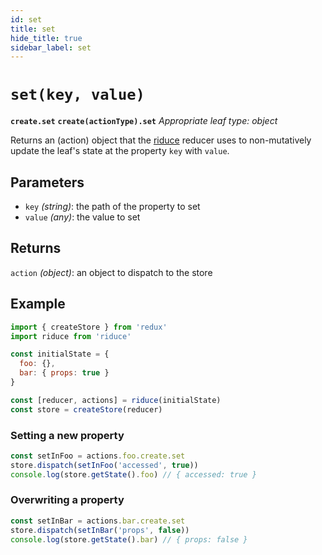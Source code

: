 ```yaml
---
id: set
title: set
hide_title: true
sidebar_label: set
---
```


# `set(key, value)`
**`create.set`**
**`create(actionType).set`**
*Appropriate leaf type: object*

Returns an (action) object that the [riduce](../README.md) reducer uses to non-mutatively update the leaf's state at the property `key` with `value`.

## Parameters
- `key` *(string)*: the path of the property to set
- `value` *(any)*: the value to set

## Returns
`action` *(object)*: an object to dispatch to the store

## Example
```js
import { createStore } from 'redux'
import riduce from 'riduce'

const initialState = {
  foo: {},
  bar: { props: true }
}

const [reducer, actions] = riduce(initialState)
const store = createStore(reducer)
```

### Setting a new property
```js
const setInFoo = actions.foo.create.set
store.dispatch(setInFoo('accessed', true))
console.log(store.getState().foo) // { accessed: true }
```

### Overwriting a property
```js
const setInBar = actions.bar.create.set
store.dispatch(setInBar('props', false))
console.log(store.getState().bar) // { props: false }
```